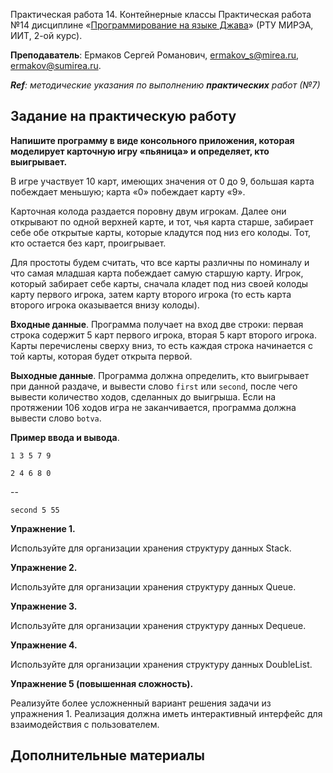  Практическая работа 14. Контейнерные классы
Практическая работа №14 дисциплине «[Программирование на языке Джава](https://online-edu.mirea.ru/course/view.php?id=4053)» (РТУ МИРЭА, ИИТ, 2-ой курс).

**Преподаватель**: Ермаков Сергей Романович, ermakov_s@mirea.ru, ermakov@sumirea.ru.

***Ref**: методические указания по выполнению **практических** работ (№7)*

## Задание на практическую работу

**Напишите программу в виде консольного приложения, которая моделирует карточную игру «пьяница» и определяет, кто выигрывает.** 

В игре участвует 10 карт, имеющих значения от 0 до 9, большая карта побеждает  меньшую; карта «0» побеждает карту «9». 

Карточная колода раздается поровну двум игрокам. Далее они открывают по одной верхней карте, и тот, чья карта старше, забирает себе обе открытые карты, которые кладутся под низ его колоды. Тот, кто остается без карт, проигрывает. 

Для простоты будем считать, что все карты различны по номиналу и что самая младшая карта побеждает самую старшую карту. Игрок, который забирает себе карты, сначала кладет под низ своей колоды карту первого игрока, затем карту второго игрока (то есть карта второго игрока оказывается внизу колоды). 

**Входные данные**. Программа получает на вход две строки: первая строка содержит 5 карт первого игрока, вторая 5 карт второго игрока. Карты перечислены сверху вниз, то есть каждая строка начинается с той карты, которая будет открыта первой. 

**Выходные данные**. Программа должна определить, кто выигрывает при данной раздаче, и вывести слово `first` или `second`, после чего вывести количество ходов, сделанных до выигрыша. Если на протяжении 106 ходов игра не заканчивается, программа должна вывести слово `botva`. 

**Пример ввода и вывода**. 

`1 3 5 7 9` 

`2 4 6 8 0` 

--

`second 5 55` 

**Упражнение 1.** 

Используйте для организации хранения структуру данных Stack. 

**Упражнение 2.**  

Используйте для организации хранения структуру данных Queue. 

**Упражнение 3.**  

Используйте для организации хранения структуру данных Dequeue. 

**Упражнение 4.**  

Используйте для организации хранения структуру данных DoubleList. 

**Упражнение 5 (повышенная сложность).**  

Реализуйте более усложненный вариант решения задачи из упражнения 1. Реализация должна иметь интерактивный интерфейс для взаимодействия с  пользователем.

## Дополнительные материалы

